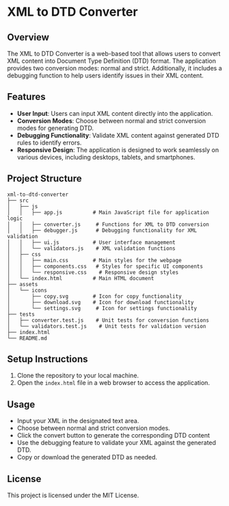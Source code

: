 # XML to DTD Converter

## Overview
The XML to DTD Converter is a web-based tool that allows users to convert XML content into Document Type Definition (DTD) format. The application provides two conversion modes: normal and strict. Additionally, it includes a debugging function to help users identify issues in their XML content.

## Features
- **User Input**: Users can input XML content directly into the application.
- **Conversion Modes**: Choose between normal and strict conversion modes for generating DTD.
- **Debugging Functionality**: Validate XML content against generated DTD rules to identify errors.
- **Responsive Design**: The application is designed to work seamlessly on various devices, including desktops, tablets, and smartphones.

## Project Structure
```
xml-to-dtd-converter
├── src
│   ├── js
│   │   ├── app.js          # Main JavaScript file for application logic
│   │   ├── converter.js     # Functions for XML to DTD conversion
│   │   ├── debugger.js      # Debugging functionality for XML validation
│   │   ├── ui.js           # User interface management
│   │   └── validators.js    # XML validation functions
│   ├── css
│   │   ├── main.css        # Main styles for the webpage
│   │   ├── components.css   # Styles for specific UI components
│   │   └── responsive.css    # Responsive design styles
│   └── index.html          # Main HTML document
├── assets
│   └── icons
│       ├── copy.svg        # Icon for copy functionality
│       ├── download.svg    # Icon for download functionality
│       └── settings.svg     # Icon for settings functionality
├── tests
│   ├── converter.test.js    # Unit tests for conversion functions
│   └── validators.test.js    # Unit tests for validation version 
├── index.html
└── README.md
```

## Setup Instructions
1. Clone the repository to your local machine.
2. Open the `index.html` file in a web browser to access the application.

## Usage
- Input your XML in the designated text area.
- Choose between normal and strict conversion modes.
- Click the convert button to generate the corresponding DTD content
- Use the debugging feature to validate your XML against the generated DTD.
- Copy or download the generated DTD as needed.

## License
This project is licensed under the MIT License.